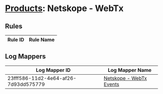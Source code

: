 # [Products](README.md): Netskope - WebTx

## Rules

|Rule ID|Rule Name|
|----|----|


## Log Mappers

|Log Mapper ID|Log Mapper Name|
|----|----|
|23fff586-11d2-4e64-af26-7d93dd575779|[Netskope - WebTx Events](../mappings/23fff586-11d2-4e64-af26-7d93dd575779.md)|


